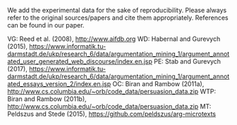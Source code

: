 We add the experimental data for the sake of reproducibility. Please always refer to the original sources/papers and cite them appropriately. References can be found in our paper.

VG: Reed et al. (2008), http://www.aifdb.org
WD: Habernal and Gurevych (2015), https://www.informatik.tu-darmstadt.de/ukp/research_6/data/argumentation_mining_1/argument_annotated_user_generated_web_discourse/index.en.jsp
PE: Stab and Gurevych (2017), https://www.informatik.tu-darmstadt.de/ukp/research_6/data/argumentation_mining_1/argument_annotated_essays_version_2/index.en.jsp
OC: Biran and Rambow (2011a), http://www.cs.columbia.edu/~orb/code_data/persuasion_data.zip
WTP: Biran and Rambow (2011b), http://www.cs.columbia.edu/~orb/code_data/persuasion_data.zip
MT: Peldszus and Stede (2015), https://github.com/peldszus/arg-microtexts
